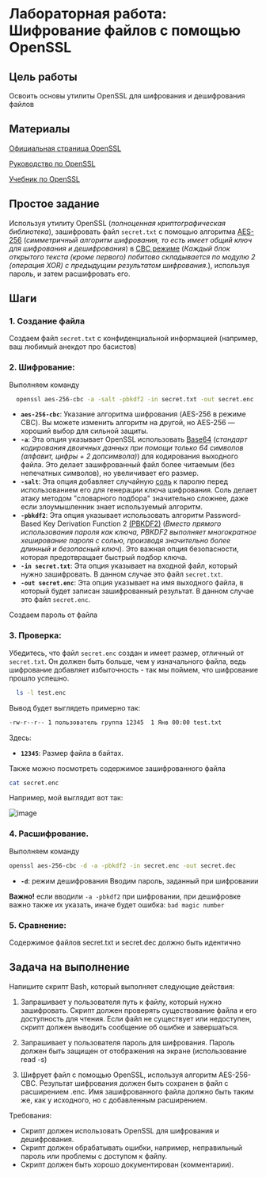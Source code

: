 # Лабораторная работа: Шифрование файлов с помощью OpenSSL
## Цель работы
Освоить основы утилиты OpenSSL для шифрования и дешифрования файлов
## Материалы
 [Официальная страница OpenSSL](https://www.openssl.org/)
 
 [Руководство по OpenSSL](https://www.openssl.org/docs/manmaster/) 
 
 [Учебник по OpenSSL](https://linuxhint.com/openssl_command/) 
 ## Простое задание
 Используя утилиту OpenSSL (_полноценная криптографическая библиотека_), зашифровать файл `secret.txt` с помощью алгоритма [AES-256](https://baofeng.ru/blog/What-is-AES-256-encryption/) (_симметричный алгоритм шифрования, то есть имеет общий ключ для шифрования и дешифрования_) в [CBC режиме](https://ru.wikipedia.org/w/index.php?title=%D0%A0%D0%B5%D0%B6%D0%B8%D0%BC_%D1%81%D1%86%D0%B5%D0%BF%D0%BB%D0%B5%D0%BD%D0%B8%D1%8F_%D0%B1%D0%BB%D0%BE%D0%BA%D0%BE%D0%B2_%D1%88%D0%B8%D1%84%D1%80%D0%BE%D1%82%D0%B5%D0%BA%D1%81%D1%82%D0%B0&stable=1) (_Каждый блок открытого текста (кроме первого) побитово складывается по модулю 2 (операция XOR) с предыдущим результатом шифрования._), используя пароль, и затем расшифровать его.
 ## Шаги
 ### 1. Создание файла
 
 Создаем файл `secret.txt` с конфиденциальной информацией (например, ваш любимый анекдот про басистов)
 
### 2. Шифрование: 
Выполняем команду
 ```bash
   openssl aes-256-cbc -a -salt -pbkdf2 -in secret.txt -out secret.enc
 ```
* **`aes-256-cbc`**: Указание алгоритма шифрования (AES-256 в режиме CBC).  Вы можете изменить алгоритм на другой, но AES-256 — хороший выбор для сильной защиты.
* **`-a`**:  Эта опция указывает OpenSSL использовать [Base64](https://en.wikipedia.org/wiki/Base64) (_стандарт кодирования двоичных данных при помощи только 64 символов (алфавит, цифры + 2 допсимвола)_) для кодирования выходного файла.  Это делает зашифрованный файл более читаемым (без непечатных символов), но увеличивает его размер.
* **`-salt`**: Эта опция добавляет случайную [соль](https://ru.wikipedia.org/wiki/%D0%A1%D0%BE%D0%BB%D1%8C_(%D0%BA%D1%80%D0%B8%D0%BF%D1%82%D0%BE%D0%B3%D1%80%D0%B0%D1%84%D0%B8%D1%8F)) к паролю перед использованием его для генерации ключа шифрования.  Соль делает атаку методом "словарного подбора" значительно сложнее, даже если злоумышленник знает используемый алгоритм.
* **`-pbkdf2`**:  Эта опция указывает использовать алгоритм Password-Based Key Derivation Function 2 [(PBKDF2)](https://ru.wikipedia.org/wiki/PBKDF2) (_Вместо прямого использования пароля как ключа, PBKDF2 выполняет многократное хеширование пароля с солью, производя значительно более длинный и безопасный ключ_).  Это важная опция безопасности, которая предотвращает быстрый подбор ключа.
* **`-in secret.txt`**:  Эта опция указывает на входной файл, который нужно зашифровать. В данном случае это файл `secret.txt`.
* **`-out secret.enc`**:  Эта опция указывает на имя выходного файла, в который будет записан зашифрованный результат. В данном случае это файл `secret.enc`.

Создаем пароль от файла

### 3. Проверка: 
Убедитесь, что файл `secret.enc` создан и имеет размер, отличный от `secret.txt`. Он должен быть больше, чем у изначального файла, ведь шифрование добавляет избыточность - так мы поймем, что шифрование прошло успешно.
```bash
  ls -l test.enc
```
Вывод будет выглядеть примерно так:

```bash
-rw-r--r-- 1 пользователь группа 12345  1 Янв 00:00 test.txt
```
Здесь:
* **`12345`**:  Размер файла в байтах.

Также можно посмотреть содержимое зашифрованного файла
 ```bash
cat secret.enc
```
Например, мой выглядит вот так:

![image](https://github.com/user-attachments/assets/98c844be-b65f-47f3-9b4f-17f62d84714c)

### 4. Расшифрование. 
Выполняем команду
   ```bash
   openssl aes-256-cbc -d -a -pbkdf2 -in secret.enc -out secret.dec
   ```
* **`-d`**:  режим дешифрования
 Вводим пароль, заданный при шифровании

 **Важно!** если вводили `-a -pbkdf2` при шифровании, при дешифровке важно также их указать, иначе будет ошибка:
 ```bad magic number```

### 5. Сравнение: 
Содержимое файлов secret.txt и secret.dec должно быть идентично

## Задача на выполнение

Напишите скрипт Bash, который выполняет следующие действия:

1. Запрашивает у пользователя путь к файлу, который нужно зашифровать. Скрипт должен проверять существование файла и его доступность для чтения.  Если файл не существует или недоступен, скрипт должен выводить сообщение об ошибке и завершаться.

2. Запрашивает у пользователя пароль для шифрования.  Пароль должен быть защищен от отображения на экране (использование read -s)

3. Шифрует файл с помощью OpenSSL, используя алгоритм AES-256-CBC.  Результат шифрования должен быть сохранен в файл с расширением .enc.  Имя зашифрованного файла должно быть таким же, как у исходного, но с добавленным расширением.

Требования:

* Скрипт должен использовать OpenSSL для шифрования и дешифрования.
* Скрипт должен обрабатывать ошибки, например, неправильный пароль или проблемы с доступом к файлу.
* Скрипт должен быть хорошо документирован (комментарии).
